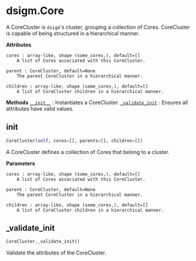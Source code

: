 # dsigm.Core

A CoreCluster is `dsigm`'s cluster, grouping a collection of Cores.
CoreCluster is capable of being structured in a hierarchical manner.

**Attributes**
```
cores : array-like, shape (some_cores,), default=[]
	A list of Cores associated with this CoreCluster.

parent : CoreCluster, default=None
	The parent CoreCluster in a hierarchical manner.

children : array-like, shape (some_cores,), default=[]
	A list of CoreCluster children in a hierarchical manner.
```

**Methods**
[`__init__`](https://github.com/paradoxysm/dsigm/tree/0.3.1/doc/pydoc/CoreCluster.md#CoreCluster) : Instantiates a CoreCluster.
[`_validate_init`](https://github.com/paradoxysm/dsigm/tree/0.3.1/doc/pydoc/CoreCluster.md#_validate_init) : Ensures all attributes have valid values.

## __init__
```python
CoreCluster(self, cores=[], parents=[], children=[])
```

A CoreCluster defines a collection of Cores that belong to a cluster.

**Parameters**
```
cores : array-like, shape (some_cores,), default=[]
	A list of Cores associated with this CoreCluster.

parent : CoreCluster, default=None
	The parent CoreCluster in a hierarchical manner.

children : array-like, shape (some_cores,), default=[]
	A list of CoreCluster children in a hierarchical manner.
```

## _validate_init
```python
CoreCluster._validate_init()
```
Validate the attributes of the CoreCluster.
